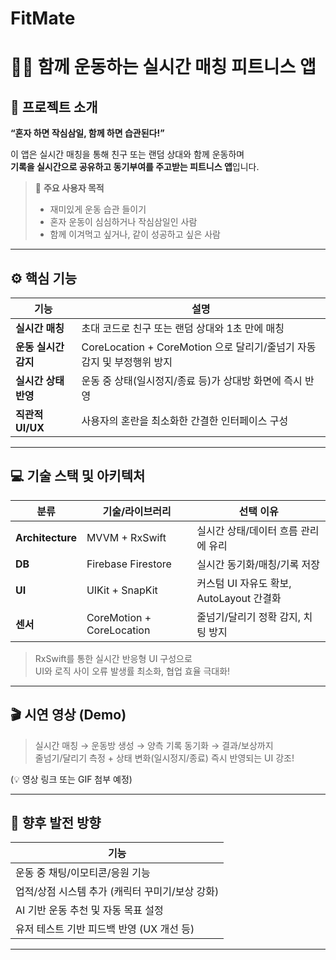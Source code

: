 # FitMate
# 🏃‍♀️ 함께 운동하는 실시간 매칭 피트니스 앱

## 📌 프로젝트 소개

**“혼자 하면 작심삼일, 함께 하면 습관된다!”**

이 앱은 실시간 매칭을 통해 친구 또는 랜덤 상대와 함께 운동하며  
**기록을 실시간으로 공유하고 동기부여를 주고받는 피트니스 앱**입니다.

> 🎯 **주요 사용자 목적**  
> - 재미있게 운동 습관 들이기  
> - 혼자 운동이 심심하거나 작심삼일인 사람  
> - 함께 이겨먹고 싶거나, 같이 성공하고 싶은 사람  

---

## ⚙️ 핵심 기능

| 기능 | 설명 |
|------|------|
|  **실시간 매칭** | 초대 코드로 친구 또는 랜덤 상대와 1초 만에 매칭 |
|  **운동 실시간 감지** | CoreLocation + CoreMotion 으로 달리기/줄넘기 자동 감지 및 부정행위 방지 |
|  **실시간 상태 반영** | 운동 중 상태(일시정지/종료 등)가 상대방 화면에 즉시 반영 |
|  **직관적 UI/UX** | 사용자의 혼란을 최소화한 간결한 인터페이스 구성 |

---

## 💻 기술 스택 및 아키텍처

| 분류 | 기술/라이브러리 | 선택 이유 |
|------|----------------|-----------|
| **Architecture** | MVVM + RxSwift | 실시간 상태/데이터 흐름 관리에 유리 |
| **DB** | Firebase Firestore | 실시간 동기화/매칭/기록 저장 |
| **UI** | UIKit + SnapKit | 커스텀 UI 자유도 확보, AutoLayout 간결화 |
| **센서** | CoreMotion + CoreLocation | 줄넘기/달리기 정확 감지, 치팅 방지 |

> RxSwift를 통한 실시간 반응형 UI 구성으로  
> UI와 로직 사이 오류 발생률 최소화, 협업 효율 극대화!

---

## 🎬 시연 영상 (Demo)

> 실시간 매칭 → 운동방 생성 → 양측 기록 동기화 → 결과/보상까지  
> 줄넘기/달리기 측정 + 상태 변화(일시정지/종료) 즉시 반영되는 UI 강조!

(💡 영상 링크 또는 GIF 첨부 예정)

---

## 🎯 향후 발전 방향

| 기능 |
|------|
|  운동 중 채팅/이모티콘/응원 기능 |
|  업적/상점 시스템 추가 (캐릭터 꾸미기/보상 강화) |
|  AI 기반 운동 추천 및 자동 목표 설정 |
|  유저 테스트 기반 피드백 반영 (UX 개선 등) |

---
